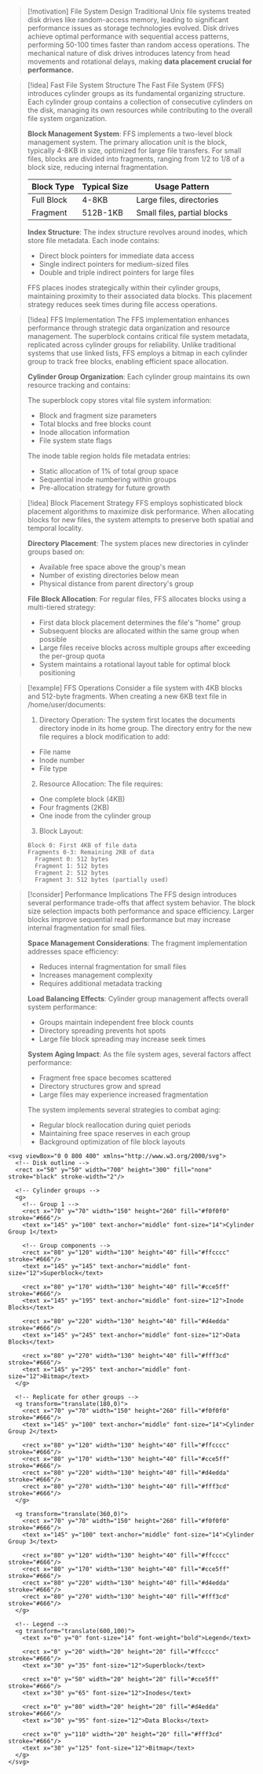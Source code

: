 > [!motivation] File System Design
> Traditional Unix file systems treated disk drives like random-access memory, leading to significant performance issues as storage technologies evolved. Disk drives achieve optimal performance with sequential access patterns, performing 50-100 times faster than random access operations. The mechanical nature of disk drives introduces latency from head movements and rotational delays, making **data placement crucial for performance.**

> [!idea] Fast File System Structure
> The Fast File System (FFS) introduces cylinder groups as its fundamental organizing structure. Each cylinder group contains a collection of consecutive cylinders on the disk, managing its own resources while contributing to the overall file system organization.
> 
> **Block Management System**:
> FFS implements a two-level block management system. The primary allocation unit is the block, typically 4-8KB in size, optimized for large file transfers. For small files, blocks are divided into fragments, ranging from 1/2 to 1/8 of a block size, reducing internal fragmentation.
> 
> | Block Type | Typical Size | Usage Pattern |
> |------------|--------------|---------------|
> | Full Block | 4-8KB | Large files, directories |
> | Fragment | 512B-1KB | Small files, partial blocks |
> 
> **Index Structure**:
> The index structure revolves around inodes, which store file metadata. Each inode contains:
> - Direct block pointers for immediate data access
> - Single indirect pointers for medium-sized files
> - Double and triple indirect pointers for large files
> 
> FFS places inodes strategically within their cylinder groups, maintaining proximity to their associated data blocks. This placement strategy reduces seek times during file access operations.

> [!idea] FFS Implementation
> The FFS implementation enhances performance through strategic data organization and resource management. The superblock contains critical file system metadata, replicated across cylinder groups for reliability. Unlike traditional systems that use linked lists, FFS employs a bitmap in each cylinder group to track free blocks, enabling efficient space allocation.
> 
> **Cylinder Group Organization**:
> Each cylinder group maintains its own resource tracking and contains:
> 
> The superblock copy stores vital file system information:
> - Block and fragment size parameters
> - Total blocks and free blocks count
> - Inode allocation information
> - File system state flags
> 
> The inode table region holds file metadata entries:
> - Static allocation of 1% of total group space
> - Sequential inode numbering within groups
> - Pre-allocation strategy for future growth

> [!idea] Block Placement Strategy
> FFS employs sophisticated block placement algorithms to maximize disk performance. When allocating blocks for new files, the system attempts to preserve both spatial and temporal locality. 
> 
> **Directory Placement**:
> The system places new directories in cylinder groups based on:
> - Available free space above the group's mean
> - Number of existing directories below mean
> - Physical distance from parent directory's group
> 
> **File Block Allocation**:
> For regular files, FFS allocates blocks using a multi-tiered strategy:
> - First data block placement determines the file's "home" group
> - Subsequent blocks are allocated within the same group when possible
> - Large files receive blocks across multiple groups after exceeding the per-group quota
> - System maintains a rotational layout table for optimal block positioning

> [!example] FFS Operations
> Consider a file system with 4KB blocks and 512-byte fragments. When creating a new 6KB text file in /home/user/documents:
> 
> 1. Directory Operation:
> The system first locates the documents directory inode in its home group. The directory entry for the new file requires a block modification to add:
> - File name
> - Inode number
> - File type
> 
> 2. Resource Allocation:
> The file requires:
> - One complete block (4KB)
> - Four fragments (2KB)
> - One inode from the cylinder group
> 
> 3. Block Layout:
> ```
> Block 0: First 4KB of file data
> Fragments 0-3: Remaining 2KB of data
>   Fragment 0: 512 bytes
>   Fragment 1: 512 bytes
>   Fragment 2: 512 bytes
>   Fragment 3: 512 bytes (partially used)
> ```

> [!consider] Performance Implications
> The FFS design introduces several performance trade-offs that affect system behavior. The block size selection impacts both performance and space efficiency. Larger blocks improve sequential read performance but may increase internal fragmentation for small files.
> 
> **Space Management Considerations**:
> The fragment implementation addresses space efficiency:
> - Reduces internal fragmentation for small files
> - Increases management complexity
> - Requires additional metadata tracking
> 
> **Load Balancing Effects**:
> Cylinder group management affects overall system performance:
> - Groups maintain independent free block counts
> - Directory spreading prevents hot spots
> - Large file block spreading may increase seek times
> 
> **System Aging Impact**:
> As the file system ages, several factors affect performance:
> - Fragment free space becomes scattered
> - Directory structures grow and spread
> - Large files may experience increased fragmentation
> 
> The system implements several strategies to combat aging:
> - Regular block reallocation during quiet periods
> - Maintaining free space reserves in each group
> - Background optimization of file block layouts


```mermaid
<svg viewBox="0 0 800 400" xmlns="http://www.w3.org/2000/svg">
  <!-- Disk outline -->
  <rect x="50" y="50" width="700" height="300" fill="none" stroke="black" stroke-width="2"/>
  
  <!-- Cylinder groups -->
  <g>
    <!-- Group 1 -->
    <rect x="70" y="70" width="150" height="260" fill="#f0f0f0" stroke="#666"/>
    <text x="145" y="100" text-anchor="middle" font-size="14">Cylinder Group 1</text>
    
    <!-- Group components -->
    <rect x="80" y="120" width="130" height="40" fill="#ffcccc" stroke="#666"/>
    <text x="145" y="145" text-anchor="middle" font-size="12">Superblock</text>
    
    <rect x="80" y="170" width="130" height="40" fill="#cce5ff" stroke="#666"/>
    <text x="145" y="195" text-anchor="middle" font-size="12">Inode Blocks</text>
    
    <rect x="80" y="220" width="130" height="40" fill="#d4edda" stroke="#666"/>
    <text x="145" y="245" text-anchor="middle" font-size="12">Data Blocks</text>
    
    <rect x="80" y="270" width="130" height="40" fill="#fff3cd" stroke="#666"/>
    <text x="145" y="295" text-anchor="middle" font-size="12">Bitmap</text>
  </g>
  
  <!-- Replicate for other groups -->
  <g transform="translate(180,0)">
    <rect x="70" y="70" width="150" height="260" fill="#f0f0f0" stroke="#666"/>
    <text x="145" y="100" text-anchor="middle" font-size="14">Cylinder Group 2</text>
    
    <rect x="80" y="120" width="130" height="40" fill="#ffcccc" stroke="#666"/>
    <rect x="80" y="170" width="130" height="40" fill="#cce5ff" stroke="#666"/>
    <rect x="80" y="220" width="130" height="40" fill="#d4edda" stroke="#666"/>
    <rect x="80" y="270" width="130" height="40" fill="#fff3cd" stroke="#666"/>
  </g>
  
  <g transform="translate(360,0)">
    <rect x="70" y="70" width="150" height="260" fill="#f0f0f0" stroke="#666"/>
    <text x="145" y="100" text-anchor="middle" font-size="14">Cylinder Group 3</text>
    
    <rect x="80" y="120" width="130" height="40" fill="#ffcccc" stroke="#666"/>
    <rect x="80" y="170" width="130" height="40" fill="#cce5ff" stroke="#666"/>
    <rect x="80" y="220" width="130" height="40" fill="#d4edda" stroke="#666"/>
    <rect x="80" y="270" width="130" height="40" fill="#fff3cd" stroke="#666"/>
  </g>
  
  <!-- Legend -->
  <g transform="translate(600,100)">
    <text x="0" y="0" font-size="14" font-weight="bold">Legend</text>
    
    <rect x="0" y="20" width="20" height="20" fill="#ffcccc" stroke="#666"/>
    <text x="30" y="35" font-size="12">Superblock</text>
    
    <rect x="0" y="50" width="20" height="20" fill="#cce5ff" stroke="#666"/>
    <text x="30" y="65" font-size="12">Inodes</text>
    
    <rect x="0" y="80" width="20" height="20" fill="#d4edda" stroke="#666"/>
    <text x="30" y="95" font-size="12">Data Blocks</text>
    
    <rect x="0" y="110" width="20" height="20" fill="#fff3cd" stroke="#666"/>
    <text x="30" y="125" font-size="12">Bitmap</text>
  </g>
</svg>
```


